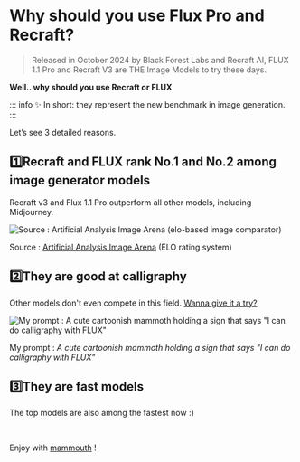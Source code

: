 # Why should you use Flux Pro and Recraft?

> Released in October 2024 by Black Forest Labs and Recraft AI, FLUX 1.1 Pro and Recraft V3 are THE Image Models to try these days.

**Well.. why should you use Recraft or FLUX**

::: info ✨ In short: they represent the new benchmark in image generation.
:::

Let’s see 3 detailed reasons.

## 1️⃣**Recraft and FLUX rank No.1 and No.2 among image generator models**

Recraft v3 and Flux 1.1 Pro outperform all other models, including Midjourney. 

![Source : [Artificial Analysis Image Arena](https://artificialanalysis.ai/text-to-image/arena?tab=Leaderboard) (elo-based image comparator)](ranking-arena.jpg)

Source : [Artificial Analysis Image Arena](https://artificialanalysis.ai/text-to-image/arena?tab=Leaderboard) (ELO rating system)

## 2️⃣**They are good at calligraphy**

Other models don't even compete in this field. [Wanna give it a try?](http://chat.mammouth.ai/)

![My prompt : *A cute cartoonish mammoth holding a sign that says "I can do calligraphy with FLUX"*](FLUX-_mammoth_calligraphy.jpeg)

My prompt : *A cute cartoonish mammoth holding a sign that says "I can do calligraphy with FLUX"*

## 3️⃣**They are fast models**

The top models are also among the fastest now :)


<br>

Enjoy with [mammouth](http://chat.mammouth.ai) !